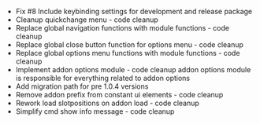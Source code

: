 * Fix #8 Include keybinding settings for development and release package
* Cleanup quickchange menu - code cleanup
* Replace global navigation functions with module functions - code cleanup
* Replace global close button function for options menu - code cleanup
* Replace global options menu functions with module functions - code cleanup
* Implement addon options module - code cleanup addon options module is responsible for everything related to addon options
* Add migration path for pre 1.0.4 versions
* Remove addon prefix from constant ui elements - code cleanup
* Rework load slotpositions on addon load - code cleanup
* Simplify cmd show info message - code cleanup
